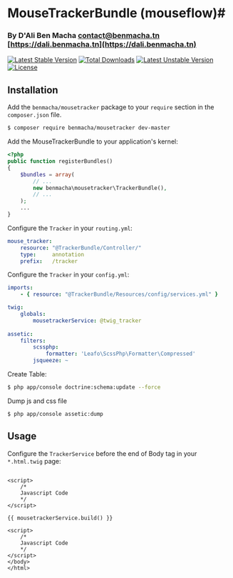 # MouseTrackerBundle (mouseflow)#
### By D'Ali Ben Macha <contact@benmacha.tn> [https://dali.benmacha.tn](https://dali.benmacha.tn) ###


[![Latest Stable Version](https://poser.pugx.org/benmacha/mousetracker/version)](https://packagist.org/packages/benmacha/mousetracker) [![Total Downloads](https://poser.pugx.org/benmacha/mousetracker/downloads)](https://packagist.org/packages/benmacha/mousetracker) [![Latest Unstable Version](https://poser.pugx.org/benmacha/mousetracker/v/unstable)](//packagist.org/packages/benmacha/mousetracker) [![License](https://poser.pugx.org/benmacha/mousetracker/license)](https://packagist.org/packages/benmacha/mousetracker) 

## Installation ##

Add the `benmacha/mousetracker` package to your `require` section in the `composer.json` file.

``` bash
$ composer require benmacha/mousetracker dev-master
```


Add the MouseTrackerBundle to your application's kernel:

``` php
<?php
public function registerBundles()
{
    $bundles = array(
        // ...
        new benmacha\mousetracker\TrackerBundle(),
        // ...
    );
    ...
}
```

Configure the `Tracker` in your `routing.yml`:

``` yaml
mouse_tracker:
    resource: "@TrackerBundle/Controller/"
    type:     annotation
    prefix:   /tracker
```

Configure the `Tracker` in your `config.yml`:

``` yaml
imports:
    - { resource: "@TrackerBundle/Resources/config/services.yml" }

twig:
    globals:
        mousetrackerService: @twig_tracker
        
assetic:
    filters:
        scssphp:
            formatter: 'Leafo\ScssPhp\Formatter\Compressed'
        jsqueeze: ~
```

Create Table:

``` bash
$ php app/console doctrine:schema:update --force
```

Dump js and css file

``` bash
$ php app/console assetic:dump
```

## Usage ##

Configure the `TrackerService` before the end of Body tag in your `*.html.twig` page:

``` twig

<script>
    /*
	Javascript Code 
	*/
</script>

{{ mousetrackerService.build() }}

<script>
    /*
	Javascript Code 
	*/
</script>
</body>
</html>

```
